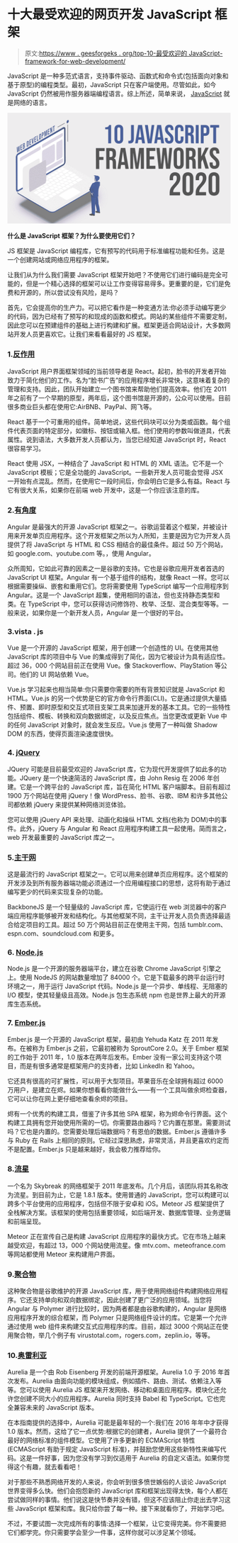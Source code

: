 # 十大最受欢迎的网页开发 JavaScript 框架

> 原文:[https://www . geesforgeks . org/top-10-最受欢迎的 JavaScript-framework-for-web-development/](https://www.geeksforgeeks.org/top-10-most-popular-javascript-frameworks-for-web-development/)

JavaScript 是一种多范式语言，支持事件驱动、函数式和命令式(包括面向对象和基于原型)的编程类型。最初，JavaScript 只在客户端使用。尽管如此，如今 JavaScript 仍然被用作服务器端编程语言。综上所述，简单来说， [JavaScript](https://www.geeksforgeeks.org/javascript-tutorial/) 就是网络的语言。

![Top-10-Most-Popular-JavaScript-Frameworks-for-Web-Development](img/46f3a77c0a97734e223379841667381e.png)

**什么是 JavaScript 框架？为什么要使用它们？**

JS 框架是 JavaScript 编程库，它有预写的代码用于标准编程功能和任务。这是一个创建网站或网络应用程序的框架。

让我们从为什么我们需要 JavaScript 框架开始吧？不使用它们进行编码是完全可能的，但是一个精心选择的框架可以让工作变得容易得多。更重要的是，它们是免费和开源的，所以尝试没有风险，是吗？

首先，它会提高你的生产力。可以把它看作是一种变通方法:你必须手动编写更少的代码，因为已经有了预写的和现成的函数和模式。网站的某些组件不需要定制，因此您可以在预建组件的基础上进行构建和扩展。框架更适合网站设计，大多数网站开发人员更喜欢它。让我们来看看最好的 JS 框架。

### 1.[反作用](https://www.geeksforgeeks.org/react-js-introduction-working/)

JavaScript 用户界面框架领域的当前领导者是 React。起初，脸书的开发者开始致力于简化他们的工作。名为“脸书广告”的应用程序增长非常快，这意味着复杂的管理和支持。因此，团队开始建立一个图书馆来帮助他们提高效率。他们在 2011 年之前有了一个早期的原型，两年后，这个图书馆是开源的，公众可以使用。目前很多商业巨头都在使用它:AirBNB、PayPal、网飞等。

React 基于一个可重用的组件。简单地说，这些代码块可以分为类或函数。每个组件代表页面的特定部分，如徽标、按钮或输入框。他们使用的参数叫做道具，代表属性。说到语法，大多数开发人员都认为，当您已经知道 JavaScript 时，React 很容易学习。

React 使用 JSX，一种结合了 JavaScript 和 HTML 的 XML 语法。它不是一个 JavaScript 模板；它是全功能的 JavaScript。一些新开发人员可能会觉得 JSX 一开始有点混乱。然而，在使用它一段时间后，你会明白它是多么有益。React 与它有很大关系，如果你在前端 web 开发中，这是一个你应该注意的库。

### 2.[有角度](https://angularjs.org/)

Angular 是最强大的开源 JavaScript 框架之一。谷歌运营着这个框架，并被设计用来开发单页应用程序。这个开发框架之所以为人所知，主要是因为它为开发人员提供了将 JavaScript 与 HTML 和 CSS 相结合的最佳条件。超过 50 万个网站，如 google.com、youtube.com 等。，使用 Angular。

众所周知，它如此可靠的因素之一是谷歌的支持。它也是谷歌应用开发者首选的 JavaScript UI 框架。Angular 有一个基于组件的结构，就像 React 一样。您可以根据需要操纵、嵌套和重用它们。您将需要使用 TypeScript 编写一个应用程序到 Angular。这是一个 JavaScript 超集，使用相同的语法，但也支持静态类型和类。在 TypeScript 中，您可以获得访问修饰符、枚举、泛型、混合类型等等。一般来说，如果你是一个新开发人员，Angular 是一个很好的平台。

### 3.vista . js

Vue 是一个开源的 JavaScript 框架，用于创建一个创造性的 UI。在使用其他 JavaScript 库的项目中与 Vue 的集成得到了简化，因为它被设计为具有适应性。超过 36，000 个网站目前正在使用 Vue。像 Stackoverflow、PlayStation 等公司。他们的 UI 网站依赖 Vue。

Vue.js 学习起来也相当简单:你只需要你需要的所有背景知识就是 JavaScript 和 HTML。Vue.js 的另一个优势是它的官方命令行界面(CLI)。它是通过提供大量插件、预置、即时原型和交互式项目支架工具来加速开发的基本工具。它的一些特性包括组件、模板、转换和双向数据绑定，以及反应焦点。当您更改或更新 Vue 中的任何 JavaScript 对象时，就会发生反应。Vue.js 使用了一种叫做 Shadow DOM 的东西，使得页面渲染速度很快。

### 4. [jQuery](https://www.geeksforgeeks.org/jquery-tutorials/)

JQuery 可能是目前最受欢迎的 JavaScript 库，它为现代开发提供了如此多的功能。JQuery 是一个快速简洁的 JavaScript 库，由 John Resig 在 2006 年创建。它是一个跨平台的 JavaScript 库，旨在简化 HTML 客户端脚本。目前有超过 1900 万个网站在使用 jQuery！像 WordPress、脸书、谷歌、IBM 和许多其他公司都依赖 jQuery 来提供某种网络浏览体验。

您可以使用 jQuery API 来处理、动画化和操纵 HTML 文档(也称为 DOM)中的事件。此外，jQuery 与 Angular 和 React 应用程序构建工具一起使用。简而言之，web 开发最重要的 JavaScript 库之一。

### 5.[主干网](https://backbonejs.org/)

这是最流行的 JavaScript 框架之一。它可以用来创建单页应用程序。这个框架的开发涉及到所有服务器端功能必须通过一个应用编程接口的思想，这将有助于通过编写更少的代码来实现复杂的功能。

BackboneJS 是一个轻量级的 JavaScript 库，它使运行在 web 浏览器中的客户端应用程序能够被开发和结构化。与其他框架不同，主干让开发人员负责选择最适合给定项目的工具。超过 50 万个网站目前正在使用主干网，包括 tumblr.com、espn.com、soundcloud.com 和更多。

### 6. [Node.js](https://www.geeksforgeeks.org/introduction-to-nodejs/)

Node.js 是一个开源的服务器端平台，建立在谷歌 Chrome JavaScript 引擎之上。使用 NodeJS 的网站数量增加了 84000 个。它是下载最多的跨平台运行时环境之一，用于运行 JavaScript 代码。Node.js 是一个异步、单线程、无阻塞的 I/O 模型，使其轻量级且高效。Node.js 包生态系统 npm 也是世界上最大的开源库生态系统。

### 7. [Ember.js](https://emberjs.com/)

Ember.js 是一个开源的 JavaScript 框架，最初由 Yehuda Katz 在 2011 年发布。在被称为 Ember.js 之前，它最初被称为 SproutCore 2.0。关于 Ember 框架的工作始于 2011 年，1.0 版本在两年后发布。Ember 没有一家公司支持这个项目，而是有很多通常是框架用户的支持者，比如 LinkedIn 和 Yahoo。

它还具有很高的可扩展性，可以用于大型项目。苹果音乐在全球拥有超过 6000 万用户，是建立在烬。如果你想看看你能做什么——有一个工具叫做余烬检查器，它可以让你在网上更仔细地查看余烬的项目。

烬有一个优秀的构建工具，借鉴了许多其他 SPA 框架，称为烬命令行界面。这个构建工具拥有您开始使用所需的一切。你需要路由器吗？它内置在那里。需要测试吗？它也是内置的。您需要处理后端数据吗？有恩伯的数据。Ember.js 遵循许多与 Ruby 在 Rails 上相同的原则。它经过深思熟虑，非常灵活，并且更喜欢约定而不是配置。Ember.js 只是越来越好，我会极力推荐给你。

### 8.[流星](https://www.geeksforgeeks.org/meteor-introduction-to-meteor/)

一个名为 Skybreak 的网络框架于 2011 年底发布。几个月后，该团队将其名称改为流星。到目前为止，它是 1.8.1 版本。使用普通的 JavaScript，您可以构建可以跨多个平台使用的应用程序，包括但不限于安卓和 iOS。Meteor JS 框架提供了全栈解决方案。该框架的使用包括重要领域，如后端开发、数据库管理、业务逻辑和前端呈现。

Meteor 正在宣传自己是构建 JavaScript 应用程序的最快方式。它在市场上越来越受欢迎，有超过 13，000 个网站使用流星。像 mtv.com、meteofrance.com 等网站都使用 Meteor 来构建用户界面。

### 9.[聚合物](https://www.polymer-project.org/)

这种聚合物是谷歌维护的开源 JavaScript 库，用于使用网络组件构建网络应用程序。它还支持单向和双向数据绑定，因此创建了更广泛的应用领域。当您将 Angular 与 Polymer 进行比较时，因为两者都是由谷歌构建的，Angular 是网络应用程序开发的综合框架，而 Polymer 只是网络组件设计的库。它是第一个允许通过使用 web 组件来构建交互式应用程序的库。目前，超过 3000 个网站正在使用聚合物，举几个例子有 virustotal.com，rogers.com，zeplin.io，等等。

### 10.[奥雷利亚](https://aurelia.io/)

Aurelia 是一个由 Rob Eisenberg 开发的前端开源框架。Aurelia 1.0 于 2016 年首次发布。Aurelia 由面向功能的模块组成，例如插件、路由、测试、依赖注入等等。您可以使用 Aurelia JS 框架来开发网络、移动和桌面应用程序。模块化还允许您创建不同大小的应用程序。Aurelia 同时支持 Babel 和 TypeScript。它也完全兼容未来的 JavaScript 版本。

在本指南提供的选择中，Aurelia 可能是最年轻的一个:我们在 2016 年年中才获得 1.0 版本。然而，这给了它一点优势:根据它的创建者，Aurelia 提供了一个最符合最好的网络标准的组件模型。它使用了许多更新的 ECMAScript 特性(ECMAScript 有助于规定 JavaScript 标准)，并鼓励您使用这些新特性来编写代码。这是一件好事，因为您没有学习到仅适用于 Aurelia 的自定义语法。如果你觉得这个有趣，就去看看吧！

对于那些不熟悉网络开发的人来说，你会听到很多愤世嫉俗的人谈论 JavaScript 世界变得多么快。他们会抱怨新的 JavaScript 库和框架出现得太快，每个人都在尝试做同样的事情。他们说这是快节奏并没有错，但这不应该阻止你走出去学习这些 JavaScript 框架和库。我只给你尝了每一种。接下来就看你了，开始学习吧。

不过，不要试图一次完成所有的事情:选择一个框架，让它变得完美。你不需要把它们都学完。你只需要学会至少一件事，这样你就可以涉足某个领域。